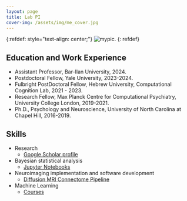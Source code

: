 ```yaml
---
layout: page
title: Lab PI
cover-img: /assets/img/me_cover.jpg
---
```


{:refdef: style="text-align: center;"}
![mypic](assets/img/headshot.JPG). 
{: refdef}

## Education and Work Experience
- Assistant Professor, Bar-Ilan University, 2024.
- Postdoctoral Fellow, Yale University, 2023-2024.
- Fulbright PostDoctoral Fellow, Hebrew University, Computational Cognition Lab, 2021 - 2023.
- Research Fellow, Max Planck Centre for Computational Psychiatry, University College London, 2019-2021.
- Ph.D., Psychology and Neuroscience, University of North Carolina at Chapel Hill, 2016-2019.


## Skills
- Research
	- [Google Scholar profile](https://scholar.google.com/citations?user=KXU4cS8AAAAJ&hl=en)
- Bayesian statistical analysis 
	- [Jupyter Notebooks](https://github.com/psharp1289/hierarchical-bayesian-modeling/)
- Neuroimaging implementation and software development
	- [Diffusion MRI Connectome Pipeline](https://github.com/psharp1289/StructuralConnFSL)
- Machine Learning 
	- [Courses](https://www.coursera.org/account/accomplishments/certificate/CE3X3Q35HRHS)




